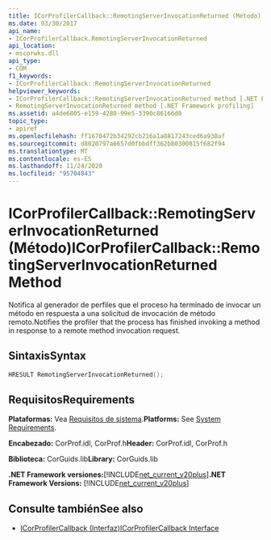 ```yaml
---
title: ICorProfilerCallback::RemotingServerInvocationReturned (Método)
ms.date: 03/30/2017
api_name:
- ICorProfilerCallback.RemotingServerInvocationReturned
api_location:
- mscorwks.dll
api_type:
- COM
f1_keywords:
- ICorProfilerCallback::RemotingServerInvocationReturned
helpviewer_keywords:
- ICorProfilerCallback::RemotingServerInvocationReturned method [.NET Framework profiling]
- RemotingServerInvocationReturned method [.NET Framework profiling]
ms.assetid: a4de6805-e159-4280-99e5-3390c86166d0
topic_type:
- apiref
ms.openlocfilehash: ff1670472b34292cb216a1a8817243ced6a938af
ms.sourcegitcommit: d8020797a6657d0fbbdff362b80300815f682f94
ms.translationtype: MT
ms.contentlocale: es-ES
ms.lasthandoff: 11/24/2020
ms.locfileid: "95704843"
---
```

# <a name="icorprofilercallbackremotingserverinvocationreturned-method"></a><span data-ttu-id="0721e-102">ICorProfilerCallback::RemotingServerInvocationReturned (Método)</span><span class="sxs-lookup"><span data-stu-id="0721e-102">ICorProfilerCallback::RemotingServerInvocationReturned Method</span></span>

<span data-ttu-id="0721e-103">Notifica al generador de perfiles que el proceso ha terminado de invocar un método en respuesta a una solicitud de invocación de método remoto.</span><span class="sxs-lookup"><span data-stu-id="0721e-103">Notifies the profiler that the process has finished invoking a method in response to a remote method invocation request.</span></span>  
  
## <a name="syntax"></a><span data-ttu-id="0721e-104">Sintaxis</span><span class="sxs-lookup"><span data-stu-id="0721e-104">Syntax</span></span>  
  
```cpp  
HRESULT RemotingServerInvocationReturned();  
```  
  
## <a name="requirements"></a><span data-ttu-id="0721e-105">Requisitos</span><span class="sxs-lookup"><span data-stu-id="0721e-105">Requirements</span></span>  

 <span data-ttu-id="0721e-106">**Plataformas:** Vea [Requisitos de sistema](../../get-started/system-requirements.md).</span><span class="sxs-lookup"><span data-stu-id="0721e-106">**Platforms:** See [System Requirements](../../get-started/system-requirements.md).</span></span>  
  
 <span data-ttu-id="0721e-107">**Encabezado:** CorProf.idl, CorProf.h</span><span class="sxs-lookup"><span data-stu-id="0721e-107">**Header:** CorProf.idl, CorProf.h</span></span>  
  
 <span data-ttu-id="0721e-108">**Biblioteca:** CorGuids.lib</span><span class="sxs-lookup"><span data-stu-id="0721e-108">**Library:** CorGuids.lib</span></span>  
  
 <span data-ttu-id="0721e-109">**.NET Framework versiones:**[!INCLUDE[net_current_v20plus](../../../../includes/net-current-v20plus-md.md)]</span><span class="sxs-lookup"><span data-stu-id="0721e-109">**.NET Framework Versions:** [!INCLUDE[net_current_v20plus](../../../../includes/net-current-v20plus-md.md)]</span></span>  
  
## <a name="see-also"></a><span data-ttu-id="0721e-110">Consulte también</span><span class="sxs-lookup"><span data-stu-id="0721e-110">See also</span></span>

- [<span data-ttu-id="0721e-111">ICorProfilerCallback (Interfaz)</span><span class="sxs-lookup"><span data-stu-id="0721e-111">ICorProfilerCallback Interface</span></span>](icorprofilercallback-interface.md)
